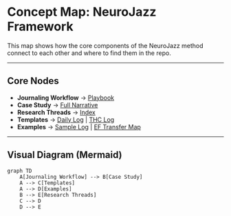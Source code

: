# Concept Map: NeuroJazz Framework

This map shows how the core components of the NeuroJazz method connect to each other and where to find them in the repo.

---

## Core Nodes
- **Journaling Workflow** → [Playbook](docs/playbook.md)
- **Case Study** → [Full Narrative](case-study/openai-essay.md)
- **Research Threads** → [Index](research-threads/index.md)
- **Templates** → [Daily Log](templates/daily-log-template.md) | [THC Log](templates/thc-log-template.md)
- **Examples** → [Sample Log](examples/example-log.md) | [EF Transfer Map](examples/ef-transfer-map.md)

---

## Visual Diagram (Mermaid)
```mermaid
graph TD
    A[Journaling Workflow] --> B[Case Study]
    A --> C[Templates]
    A --> D[Examples]
    B --> E[Research Threads]
    C --> D
    D --> E
